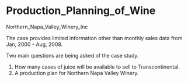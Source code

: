 # Production_Planning_of_Wine
Northern_Napa_Valley_Winery_Inc

The case provides limited information other than monthly sales data from Jan, 2000 - Aug, 2008.

Two main questions are being asked of the case study. 

1) How many cases of juice will be available to sell to Transcontinental.
2) A production plan for Northern Napa Valley Winery.
